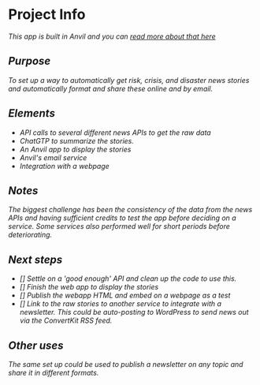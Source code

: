 # Project Info

<i>This app is built in Anvil and you can [read more about that here](https://github.com/agsheves/daily-news-summary/blob/7c86dd87065583d8e745a694384cf023bd651075/README.md)<i>

## Purpose

To set up a way to automatically get risk, crisis, and disaster news stories and automatically format and share these online and by email.

## Elements

- API calls to several different news APIs to get the raw data
- ChatGTP to summarize the stories.
- An Anvil app to display the stories
- Anvil's email service
- Integration with a webpage

## Notes

The biggest challenge has been the consistency of the data from the news APIs and having sufficient credits to test the app before deciding on a service. Some services also performed well for short periods before deteriorating.

## Next steps

- [] Settle on a 'good enough' API and clean up the code to use this.
- [] Finish the web app to display the stories
- [] Publish the webapp HTML and embed on a webpage as a test
- [] Link to the raw stories to another service to integrate with a newsletter. This could be auto-posting to WordPress to send news out via the ConvertKit RSS feed.

## Other uses

The same set up could be used to publish a newsletter on any topic and share it in different formats.




